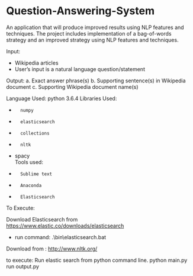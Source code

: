 # Question-Answering-System

An application that will produce improved results using NLP features and techniques. 
The project includes implementation of a bag-of-words strategy and an improved strategy using NLP features and techniques.

Input:
- Wikipedia articles
- User’s input is a natural language question/statement 

Output:
 a. Exact answer phrase(s) 
 b. Supporting sentence(s) in Wikipedia document
 c. Supporting Wikipedia document name(s) 

Language Used:   python 3.6.4
Libraries Used:
-       numpy
-       elasticsearch
-       collections
-       nltk  
-	spacy     
Tools used:
-       Sublime text
-       Anaconda
-       Elasticsearch



To Execute:

Download Elasticsearch from https://www.elastic.co/downloads/elasticsearch

- run command: .\bin\elasticsearch.bat

Download from : http://www.nltk.org/

to execute:
Run elastic search from python command line. python main.py 
run output.py
